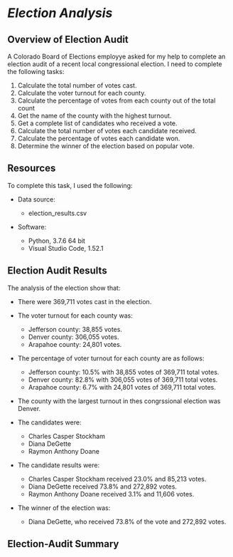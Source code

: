 # ***Election Analysis***

## **Overview of Election Audit**
A Colorado Board of Elections employye asked for my help to complete an election audit of a recent local congressional election. I need to complete the following tasks:

1. Calculate the total number of votes cast.
2. Calculate the voter turnout for each county.
3. Calculate the percentage of votes from each county out of the total count
4. Get the name of the county with the highest turnout.
5. Get a complete list of candidates who received a vote.
6. Calculate the total number of votes each candidate received.
8. Calculate the percentage of votes each candidate won.
9. Determine the winner of the election based on popular vote.

## **Resources**
To complete this task, I used the following:
- Data source: 
  - election_results.csv
  
- Software: 
  - Python, 3.7.6 64 bit 
  - Visual Studio Code, 1.52.1

## **Election Audit Results**
The analysis of the election show that:
  - There were 369,711 votes cast in the election.
  
  - The voter turnout for each county was:
    - Jefferson county: 38,855 votes.
    - Denver county: 306,055 votes.
    - Arapahoe county: 24,801 votes.
    
 - The percentage of voter turnout for each county are as follows:
    - Jefferson county: 10.5% with 38,855 votes of 369,711 total votes.
    - Denver county: 82.8% with 306,055 votes of 369,711 total votes.
    - Arapahoe county: 6.7% with 24,801 votes of 369,711 total votes.
 
 - The county with the largest turnout in thes congrssional election was Denver.
    
  - The candidates were:
    - Charles Casper Stockham
    - Diana DeGette
    - Raymon Anthony Doane
    
  - The candidate results were:
    - Charles Casper Stockham received 23.0% and 85,213 votes.
    - Diana DeGette received 73.8% and 272,892 votes.
    - Raymon Anthony Doane received 3.1% and 11,606 votes.
    
  - The winner of the election was:
    - Diana DeGette, who received 73.8% of the vote and 272,892 votes.

## **Election-Audit Summary**



